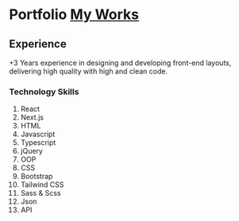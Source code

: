 # Portfolio [My Works](https://mahmoud11mg.github.io/Portfolio/)
## Experience
+3 Years experience  in designing and developing front-end layouts, delivering high quality with high and clean code.
### Technology Skills
1. React
2. Next.js
3. HTML
4. Javascript
5. Typescript
6. jQuery
7. OOP
8. CSS
9. Bootstrap
10. Tailwind CSS
11. Sass & Scss
12. Json
13. API
